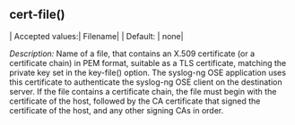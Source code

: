 ## cert-file()

|  Accepted values:|   Filename|
|  Default: |          none|

*Description:* Name of a file, that contains an X.509 certificate (or a
certificate chain) in PEM format, suitable as a TLS certificate,
matching the private key set in the key-file() option. The syslog-ng OSE
application uses this certificate to authenticate the syslog-ng OSE
client on the destination server. If the file contains a certificate
chain, the file must begin with the certificate of the host, followed by
the CA certificate that signed the certificate of the host, and any
other signing CAs in order.
